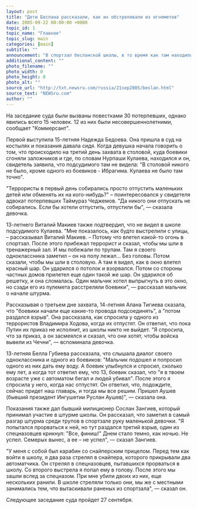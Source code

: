 ```yaml
---
layout: post
title: "Дети Беслана рассказали, как их обстреливали из огнеметов"
date: 2005-09-22 00:00:00 +0000
topic_id: 1
topic_name: "Главное"
topic_slug: main
categories: [main]
subtitle: ""
announcement: "В спортзал бесланской школы, в то время как там находились заложники, снаружи влетали \"огненные шары\", что доказывает, что силовики обстреливали школу из огнеметов, когда там были живые люди, рассказал один из несовершеннолетних свидетелей, вызванных на допрос. В Верховном суде Северной Осетии продолжился суд по делу бесланского террориста Нурпаши Кулаева."
additional_content: ""
photo_filename: ""
photo_width: 0
photo_height: 0
photo_alt: ""
source_url: "http://txt.newsru.com/russia/21sep2005/beslan.html"
source_text: "NEWSru.com"
author: ""
---
```

На заседание суда были вызваны повестками 30 потерпевших, однако явились всего 15 человек. 12 из них были несовершеннолетними, сообщает "Коммерсант".

Первой выступила 15-летняя Надежда Бедоева. Она пришла в суд на костылях и показания давала сидя. Когда девушка начала говорить о том, что происходило на третий день захвата в столовой, куда боевики сгоняли заложников и где, по словам Нурпаши Кулаева, находился и он, свидетель заявила, что подсудимого там не видела: "В столовой никого не было, кроме одного из боевиков - Ибрагима. Кулаева не было там точно".

"Террористы в первый день собирались просто отпустить маленьких детей или обменять их на кого-нибудь?" – поинтересовался у свидетеля адвокат потерпевших Таймураз Чеджемов. "Да никого они отпускать не собирались. Если бы хотели отпустить, отпустили бы", &mdash; сказала девочка.

13-летнего Виталий Макиев также подтвердил, что не видел в школе подсудимого Кулаева. "Мне показалось, как будто выстрелили с улицы, – рассказывал Виталий Макиев. – Потому что влетел какой-то огонь в спортзал. После этого прибежал террорист и сказал, чтобы мы шли в тренажерный зал. И мы побежали по трупам. Там я своего одноклассника заметил – он на полу лежал... Без головы. Потом сказали, чтобы мы шли в столовую. А там я видел, как в окно влетел красный шар. Он ударился о потолок и взорвался. Потом со стороны частных домов прилетел еще один такой же шар. Он ударился об решетку, и она сломалась. Один мальчик хотел выпрыгнуть в это окно, но сзади его из пулемета расстреляли боевики", &mdash; рассказал мальчик о начале штурма.

Рассказывая о третьем дне захвата, 14-летняя Алана Тигиева сказала, что "боевики начали еще какие-то провода подсоединять", а "потом раздался взрыв". Она рассказала, как спросила у одного из террористов Владимира Ходова, когда их отпустят. Он ответил, что пока Путин их приказ не исполнит, из школы никто не выйдет. "Я спросила, что за приказ, а он засмеялся и сказал, что они хотят, чтобы войска вывели из Чечни", &mdash; вспоминала девочка.

13-летняя Белла Губиева рассказала, что слышала диалог своего одноклассника и одного из боевиков: "Мальчик подошел и попросил одного из них дать ему воду. А боевик улыбнулся и спросил, сколько ему лет, а когда тот ответил ему, что 13, боевик сказал, что "я в твоем возрасте уже с автоматом бегал и людей убивал". После этого я спросила у него, когда нас отпустят. Он ответил, что, подождите, сейчас придет наш главарь, и тогда мы все решим. Пришел Аушев (бывший президент Ингушетии Руслан Аушев)", &mdash; сказала она.

Показания также дал бывший милиционер Сослан Зангиев, который принимал участие в штурме школы. Он рассказал, что заметил в самый разгар штурма среди трупов в спортзале руку маленькой девочки. "Я попытался прорваться к ней, но тут раздался третий взрыв, один из спецназовцев крикнул: "Все, финиш!" Днем стало темно, как ночью. Не успел. Семерых вынес, а ее – не успел", &mdash; сказал Зангиев.

"У меня с собой был карабин со снайперским прицелом. Перед тем как войти в школу, я два раза стрелял в снайпера, которого прикрывали два автоматчика. Он стрелял в спецназовцев, пытавшихся прорваться в школу. Со второго выстрела я попал ему в голову. После этого мы зашли вслед за спецназом. При мне убили двоих из них, еще нескольких ранили. В школе стреляли только они, мы же с местными занимались тем, что вытаскивали раненых из спортзала", &mdash; сказал он.

Следующее заседание суда пройдет 27 сентября.
